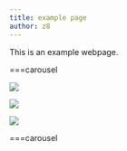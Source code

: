 ```yaml
---
title: example page
author: z8
---
```


This is an example webpage.


===carousel

![](/images/alex-shuper-GO5Og6FSFeY-unsplash.jpg)

![](/images/eberhard-grossgasteiger-mQ8nwol1XK4-unsplash.jpg)

![](/images/jemimah-gray-ehTjAGnylco-unsplash.jpg)

===carousel
